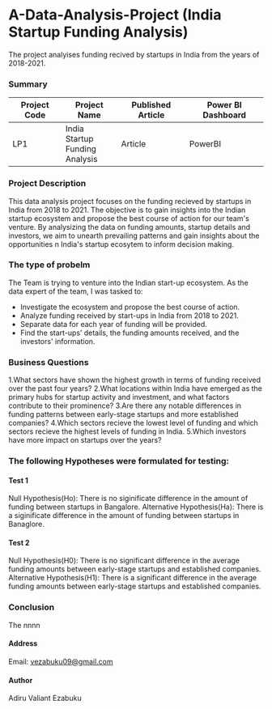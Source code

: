 # A-Data-Analysis-Project (India Startup Funding Analysis)
The project analyises funding recived by startups in India from the years of 2018-2021.
### Summary
| Project Code | Project Name | Published Article | Power BI Dashboard |
|--------------|--------------|-------------------|-----------------|
| LP1          | India <br> Startup <br> Funding <br> Analysis| Article | PowerBI|
### Project Description
This data analysis project focuses on the funding recieved by startups in India from 2018 to 2021. The objective is to gain insights into the Indian startup ecosystem and propose the best course of action for our team's venture. By analysizing the data on funding amounts, startup details and investors, we aim to unearth prevailing patterns and gain insights about the opportunities n India's startup ecosytem to inform decision making.
### The type of probelm
The Team is trying to venture into the Indian start-up ecosystem. As the data expert of the team, I was tasked to:
- Investigate the ecosystem and propose the best course of action.
- Analyze funding received by start-ups in India from 2018 to 2021.
- Separate data for each year of funding will be provided.
- Find the start-ups’ details, the funding amounts received, and the investors' information.

### Business Questions
1.What sectors have shown the highest growth in terms of funding received over the past four years?
2.What locations within India have emerged as the primary hubs for startup activity and investment, and what factors contribute to their prominence?
3.Are there any notable differences in funding patterns between early-stage startups and more established companies?
4.Which sectors recieve the lowest level of funding and which sectors recieve the highest levels of funding in India.
5.Which investors have more impact on startups over the years?
### The following Hypotheses were formulated for testing:
#### Test 1
Null Hypothesis(Ho): There is no siginificate difference in the amount of funding between startups in Bangalore.
Alternative Hypothesis(Ha): There is a siginificate difference in the amount of funding between startups in Banaglore.
#### Test 2
Null Hypothesis(H0): There is no significant difference in the average funding amounts between early-stage startups and established companies.
Alternative Hypothesis(H1): There is a significant difference in the average funding amounts between early-stage startups and established companies.
### Conclusion
The nnnn
#### Address
Email: vezabuku09@gmail.com
#### Author
Adiru Valiant Ezabuku
